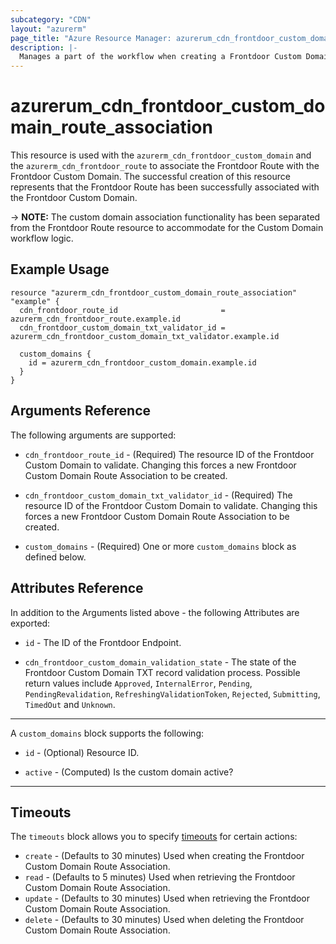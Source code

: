 ```yaml
---
subcategory: "CDN"
layout: "azurerm"
page_title: "Azure Resource Manager: azurerum_cdn_frontdoor_custom_domain_route_association"
description: |-
  Manages a part of the workflow when creating a Frontdoor Custom Domain.
---
```


# azurerum_cdn_frontdoor_custom_domain_route_association

This resource is used with the `azurerm_cdn_frontdoor_custom_domain` and the `azurerm_cdn_frontdoor_route` to associate the Frontdoor Route with the Frontdoor Custom Domain. The successful creation of this resource represents that the Frontdoor Route has been successfully associated with the Frontdoor Custom Domain.

-> **NOTE:** The custom domain association functionality has been separated from the Frontdoor Route resource to accommodate for the Custom Domain workflow logic.

## Example Usage

```hcl
resource "azurerm_cdn_frontdoor_custom_domain_route_association" "example" {
  cdn_frontdoor_route_id                       = azurerm_cdn_frontdoor_route.example.id
  cdn_frontdoor_custom_domain_txt_validator_id = azurerm_cdn_frontdoor_custom_domain_txt_validator.example.id

  custom_domains {
    id = azurerm_cdn_frontdoor_custom_domain.example.id
  }
}
```

## Arguments Reference

The following arguments are supported:

* `cdn_frontdoor_route_id` - (Required) The resource ID of the Frontdoor Custom Domain to validate. Changing this forces a new Frontdoor Custom Domain Route Association to be created.

* `cdn_frontdoor_custom_domain_txt_validator_id` - (Required) The resource ID of the Frontdoor Custom Domain to validate. Changing this forces a new Frontdoor Custom Domain Route Association to be created.

* `custom_domains` - (Required) One or more `custom_domains` block as defined below.

## Attributes Reference

In addition to the Arguments listed above - the following Attributes are exported:

* `id` - The ID of the Frontdoor Endpoint.

[comment]: <> (TODO: This needs to be a list map structure like custom domains)
* `cdn_frontdoor_custom_domain_validation_state` - The state of the Frontdoor Custom Domain TXT record validation process. Possible return values include `Approved`, `InternalError`, `Pending`, `PendingRevalidation`, `RefreshingValidationToken`, `Rejected`, `Submitting`, `TimedOut` and `Unknown`.

---

A `custom_domains` block supports the following:

* `id` - (Optional) Resource ID.

* `active` - (Computed) Is the custom domain active?

---

## Timeouts

The `timeouts` block allows you to specify [timeouts](https://www.terraform.io/docs/configuration/resources.html#timeouts) for certain actions:

* `create` - (Defaults to 30 minutes) Used when creating the Frontdoor Custom Domain Route Association.
* `read` - (Defaults to 5 minutes) Used when retrieving the Frontdoor Custom Domain Route Association.
* `update` - (Defaults to 30 minutes) Used when retrieving the Frontdoor Custom Domain Route Association.
* `delete` - (Defaults to 30 minutes) Used when deleting the Frontdoor Custom Domain Route Association.